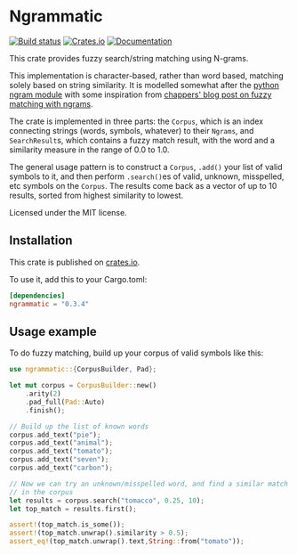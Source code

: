 # Ngrammatic
[![Build status](https://github.com/compenguy/ngrammatic/actions/workflows/clippy.yml/badge.svg)](https://github.com/compenguy/ngrammatic/actions)
[![Crates.io](https://img.shields.io/crates/v/ngrammatic.svg)](https://crates.io/crates/ngrammatic)
[![Documentation](https://docs.rs/ngrammatic/badge.svg)](https://docs.rs/ngrammatic/)

This crate provides fuzzy search/string matching using N-grams.

This implementation is character-based, rather than word based, matching
solely based on string similarity. It is modelled somewhat after the
[python ngram module](https://pythonhosted.org/ngram/ngram.html) with some inspiration from
[chappers' blog post on fuzzy matching with ngrams](http://chappers.github.io/web%20micro%20log/2015/04/29/comparison-of-ngram-fuzzy-matching-approaches/).

The crate is implemented in three parts: the `Corpus`, which is an
index connecting strings (words, symbols, whatever) to their `Ngrams`,
and `SearchResult`s, which contains a fuzzy match result, with the
word and a similarity measure in the range of 0.0 to 1.0.

The general usage pattern is to construct a `Corpus`, `.add()` your
list of valid symbols to it, and then perform `.search()`es of valid,
unknown, misspelled, etc symbols on the `Corpus`. The results come
back as a vector of up to 10 results, sorted from highest similarity
to lowest.

Licensed under the MIT license.

## Installation

This crate is published on [crates.io](https://crates.io/crates/).

To use it, add this to your Cargo.toml:

```toml
[dependencies]
ngrammatic = "0.3.4"
```

## Usage example
To do fuzzy matching, build up your corpus of valid symbols like this:

```rust
use ngrammatic::{CorpusBuilder, Pad};

let mut corpus = CorpusBuilder::new()
    .arity(2)
    .pad_full(Pad::Auto)
    .finish();

// Build up the list of known words
corpus.add_text("pie");
corpus.add_text("animal");
corpus.add_text("tomato");
corpus.add_text("seven");
corpus.add_text("carbon");

// Now we can try an unknown/misspelled word, and find a similar match
// in the corpus
let results = corpus.search("tomacco", 0.25, 10);
let top_match = results.first();

assert!(top_match.is_some());
assert!(top_match.unwrap().similarity > 0.5);
assert_eq!(top_match.unwrap().text,String::from("tomato"));
```

